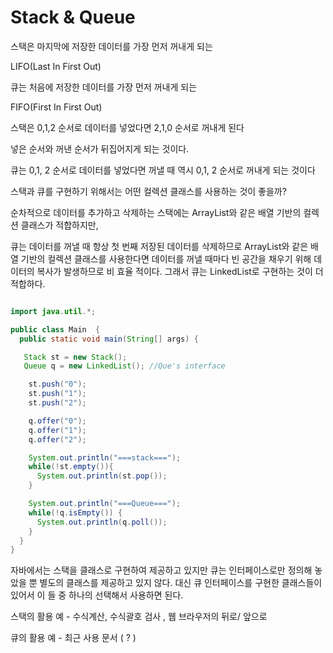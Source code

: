 Stack & Queue
==============
스택은 마지막에 저장한 데이터를 가장 먼저 꺼내게 되는

LIFO(Last In First Out)

큐는 처음에 저장한 데이터를 가장 먼저 꺼내게 되는

FIFO(First In First Out)




스택은 0,1,2 순서로 데이터를 넣었다면 2,1,0 순서로 꺼내게 된다

넣은 순서와 꺼낸 순서가 뒤집어지게 되는 것이다.

큐는 0,1, 2 순서로 데이터를 넣었다면 꺼낼 때 역시 0,1, 2 순서로 꺼내게 되는 것이다

스택과 큐를 구현하기 위해서는 어떤 컬렉션 클래스를 사용하는 것이 좋을까?

순차적으로 데이터를 추가하고 삭제하는 스택에는 ArrayList와 같은 배열 기반의 컬렉션 클래스가 적합하지만,

큐는 데이터를 꺼낼 때 항상 첫 번째 저장된 데이터를 삭제하므로 ArrayList와 같은 배열 기반의 컬렉션 클래스를 사용한다면 데이터를 꺼낼 때마다 빈 공간을 채우기 위해 데이터의 복사가 발생하므로 비 효율 적이다. 그래서 큐는 LinkedList로 구현하는 것이 더 적합하다.

```java

import java.util.*;

public class Main  {
  public static void main(String[] args) {

   Stack st = new Stack();
   Queue q = new LinkedList(); //Que's interface

    st.push("0");
    st.push("1");
    st.push("2");

    q.offer("0");
    q.offer("1");
    q.offer("2");

    System.out.println("===stack===");
    while(!st.empty()){
      System.out.println(st.pop());
    }

    System.out.println("===Queue===");
    while(!q.isEmpty()) {
      System.out.println(q.poll());
    }
  }
}
```


자바에서는 스택을 클래스로 구현하여 제공하고 있지만 큐는 인터페이스로만 정의해 놓았을 뿐 별도의 클래스를 제공하고 있지 않다. 대신 큐 인터페이스를 구현한 클래스들이 있어서 이 들 중 하나의 선택해서 사용하면 된다.

스택의 활용 예 - 수식계산, 수식괄호 검사 , 웹 브라우저의 뒤로/ 앞으로

큐의 활용 예 - 최근 사용 문서 ( ? )
